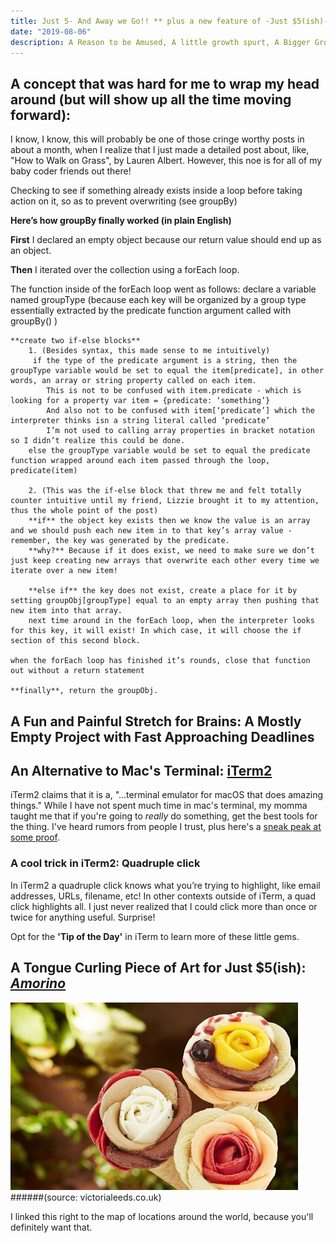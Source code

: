 ```yaml
---
title: Just 5- And Away we Go!! ** plus a new feature of -Just $5(ish)- exploring $5ish flavor gems in NYC **
date: "2019-08-06"
description: A Reason to be Amused, A little growth spurt, A Bigger Growth Spurt, An Upgrade, A Gelateria
---
```


##

## A concept that was hard for me to wrap my head around (but will show up all the time moving forward):
I know, I know, this will probably be one of those cringe worthy posts in about a month, when I realize that I just made a detailed post about, like, "How to Walk on Grass", by Lauren Albert. However, this noe is for all of my baby coder friends out there!

Checking to see if something already exists inside a loop before taking action on it, so as to prevent overwriting (see groupBy)

**Here’s how groupBy finally worked (in plain English)**

**First** I declared an empty object because our return value should end up as an object.

**Then** I iterated over the collection using a forEach loop.

The function inside of the forEach loop went as follows:
	declare a variable named groupType
		(because each key will be organized by a group type essentially extracted by the predicate function argument called with groupBy() )

	**create two if-else blocks**
		1. (Besides syntax, this made sense to me intuitively)
		 if the type of the predicate argument is a string, then the groupType variable would be set to equal the item[predicate], in other words, an array or string property called on each item.
			This is not to be confused with item.predicate - which is looking for a property var item = {predicate: ‘something’}
			And also not to be confused with item[‘predicate’] which the interpreter thinks isn a string literal called ‘predicate’
			I’m not used to calling array properties in bracket notation so I didn’t realize this could be done.
		else the groupType variable would be set to equal the predicate function wrapped around each item passed through the loop, predicate(item)

		2. (This was the if-else block that threw me and felt totally counter intuitive until my friend, Lizzie brought it to my attention, thus the whole point of the post)
		**if** the object key exists then we know the value is an array and we should push each new item in to that key’s array value - remember, the key was generated by the predicate.
		**why?** Because if it does exist, we need to make sure we don’t just keep creating new arrays that overwrite each other every time we iterate over a new item!

		**else if** the key does not exist, create a place for it by setting groupObj[groupType] equal to an empty array then pushing that new item into that array.
		next time around in the forEach loop, when the interpreter looks for this key, it will exist! In which case, it will choose the if section of this second block.

	when the forEach loop has finished it’s rounds, close that function out without a return statement

	**finally**, return the groupObj.

## A Fun and Painful Stretch for Brains: A Mostly Empty Project with Fast Approaching Deadlines


## An Alternative to Mac's Terminal: [iTerm2](https://www.iterm2.com/)
iTerm2 claims that it is a, "...terminal emulator for macOS that does amazing things." While I have not spent much time in mac's terminal, my momma taught me that if you're going to *really* do something, get the best tools for the thing. I've heard rumors from people I trust, plus here's a [sneak peak at some proof](https://www.iterm2.com/features.html).
### A cool trick in iTerm2: Quadruple click
In iTerm2 a quadruple click knows what you’re trying to highlight, like email addresses, URLs, filename, etc!  In other contexts outside of iTerm, a quad click highlights all. I just never realized that I could click more than once or twice for anything useful. Surprise!

Opt for the **'Tip of the Day'** in iTerm to learn more of these little gems.

## A Tongue Curling Piece of Art for Just $5(ish): [*Amorino*](https://www.amorino.com/fr/boutiques.html)
![Amorino](./amorino_image_1.jpg)
######(source: victorialeeds.co.uk)

I linked this right to the map of locations around the world, because you'll definitely want that.
